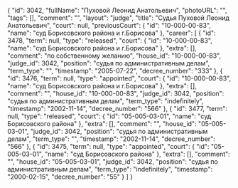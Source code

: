 {
    "id": 3042,
    "fullName": "Пуховой Леонид Анатольевич",
    "photoURL": "",
    "tags": [],
    "comment": "",
    "layout": "judge",
    "title": "Судья Пуховой Леонид Анатольевич",
    "court": null,
    "previousCourt": {
        "id": "10-000-00-83",
        "name": "суд Борисовского района и г.Борисова"
    },
    "career": [
        {
            "id": 3478,
            "term": null,
            "type": "released",
            "court": {
                "id": "10-000-00-83",
                "name": "суд Борисовского района и г.Борисова"
            },
            "extra": [],
            "comment": "по собственному желанию",
            "house_id": "10-000-00-83",
            "judge_id": 3042,
            "position": "судья по административным делам",
            "term_type": "",
            "timestamp": "2005-07-22",
            "decree_number": "333"
        },
        {
            "id": 3476,
            "term": null,
            "type": "appointed",
            "court": {
                "id": "10-000-00-83",
                "name": "суд Борисовского района и г.Борисова"
            },
            "extra": [],
            "comment": "",
            "house_id": "10-000-00-83",
            "judge_id": 3042,
            "position": "судья по административным делам",
            "term_type": "indefinitely",
            "timestamp": "2002-11-14",
            "decree_number": "566"
        },
        {
            "id": 3477,
            "term": null,
            "type": "released",
            "court": {
                "id": "05-005-03-01",
                "name": "суд Борисовского района"
            },
            "extra": [],
            "comment": "",
            "house_id": "05-005-03-01",
            "judge_id": 3042,
            "position": "судья по административным делам",
            "term_type": "",
            "timestamp": "2002-11-14",
            "decree_number": "566"
        },
        {
            "id": 3475,
            "term": null,
            "type": "appointed",
            "court": {
                "id": "05-005-03-01",
                "name": "суд Борисовского района"
            },
            "extra": [],
            "comment": "",
            "house_id": "05-005-03-01",
            "judge_id": 3042,
            "position": "судья по административным делам",
            "term_type": "indefinitely",
            "timestamp": "2000-02-15",
            "decree_number": "55"
        }
    ]
}